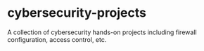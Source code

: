 # cybersecurity-projects
A collection of cybersecurity hands-on projects including firewall configuration, access control, etc.
